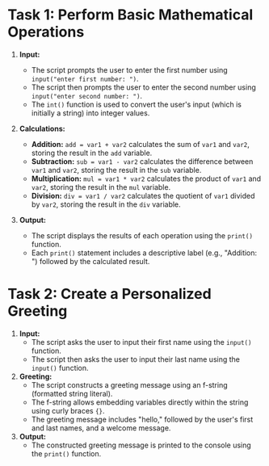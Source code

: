 
# Task 1: Perform Basic Mathematical Operations
1.  **Input:**
    * The script prompts the user to enter the first number using `input("enter first number: ")`.
    * The script then prompts the user to enter the second number using `input("enter second number: ")`.
    * The `int()` function is used to convert the user's input (which is initially a string) into integer values.

2.  **Calculations:**
    * **Addition:** `add = var1 + var2` calculates the sum of `var1` and `var2`, storing the result in the `add` variable.
    * **Subtraction:** `sub = var1 - var2` calculates the difference between `var1` and `var2`, storing the result in the `sub` variable.
    * **Multiplication:** `mul = var1 * var2` calculates the product of `var1` and `var2`, storing the result in the `mul` variable.
    * **Division:** `div = var1 / var2` calculates the quotient of `var1` divided by `var2`, storing the result in the `div` variable.

3.  **Output:**
    * The script displays the results of each operation using the `print()` function.
    * Each `print()` statement includes a descriptive label (e.g., "Addition: ") followed by the calculated result.

      
# Task 2: Create a Personalized Greeting
1.  **Input:**
    * The script asks the user to input their first name using the `input()` function.
    * The script then asks the user to input their last name using the `input()` function.
2.  **Greeting:**
    * The script constructs a greeting message using an f-string (formatted string literal).
    * The f-string allows embedding variables directly within the string using curly braces `{}`.
    * The greeting message includes "hello," followed by the user's first and last names, and a welcome message.
3.  **Output:**
    * The constructed greeting message is printed to the console using the `print()` function.

